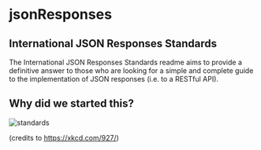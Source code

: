 # jsonResponses
## International JSON Responses Standards
The International JSON Responses Standards readme aims to provide a definitive answer to those who are looking for a simple and complete guide to the implementation of JSON responses (i.e. to a RESTful API).



## Why did we started this?
![standards](https://imgs.xkcd.com/comics/standards.png)

(credits to https://xkcd.com/927/)
